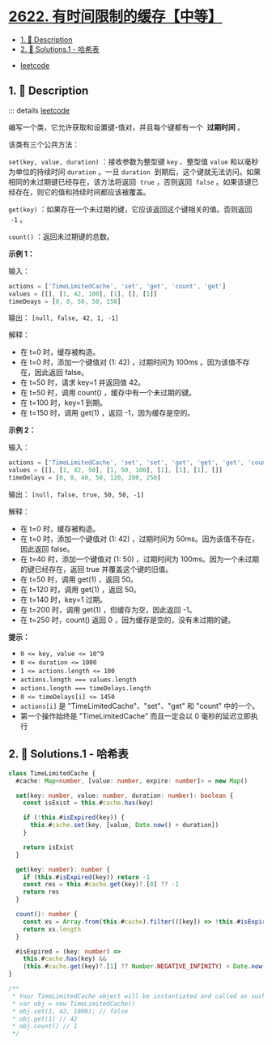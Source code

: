 # [2622. 有时间限制的缓存【中等】](https://github.com/Tdahuyou/TNotes.leetcode/tree/main/notes/2622.%20%E6%9C%89%E6%97%B6%E9%97%B4%E9%99%90%E5%88%B6%E7%9A%84%E7%BC%93%E5%AD%98%E3%80%90%E4%B8%AD%E7%AD%89%E3%80%91)

<!-- region:toc -->

- [1. 📝 Description](#1--description)
- [2. 🎯 Solutions.1 - 哈希表](#2--solutions1---哈希表)

<!-- endregion:toc -->

- [leetcode](https://leetcode.cn/problems/cache-with-time-limit/)

## 1. 📝 Description

::: details [leetcode](https://leetcode.cn)

编写一个类，它允许获取和设置键-值对，并且每个键都有一个  **过期时间** 。

该类有三个公共方法：

`set(key, value, duration)` ：接收参数为整型键 `key` 、整型值 `value` 和以毫秒为单位的持续时间 `duration` 。一旦 `duration`  到期后，这个键就无法访问。如果相同的未过期键已经存在，该方法将返回  `true` ，否则返回  `false` 。如果该键已经存在，则它的值和持续时间都应该被覆盖。

`get(key)` ：如果存在一个未过期的键，它应该返回这个键相关的值。否则返回  `-1` 。

`count()` ：返回未过期键的总数。

**示例 1：**

输入：

```js
actions = ['TimeLimitedCache', 'set', 'get', 'count', 'get']
values = [[], [1, 42, 100], [1], [], [1]]
timeDeays = [0, 0, 50, 50, 150]
```

输出： `[null, false, 42, 1, -1]`

解释：

- 在 t=0 时，缓存被构造。
- 在 t=0 时，添加一个键值对 (1: 42) ，过期时间为 100ms 。因为该值不存在，因此返回 false。
- 在 t=50 时，请求 key=1 并返回值 42。
- 在 t=50 时，调用 count() ，缓存中有一个未过期的键。
- 在 t=100 时，key=1 到期。
- 在 t=150 时，调用 get(1) ，返回 -1，因为缓存是空的。

**示例 2：**

输入：

```js
actions = ['TimeLimitedCache', 'set', 'set', 'get', 'get', 'get', 'count']
values = [[], [1, 42, 50], [1, 50, 100], [1], [1], [1], []]
timeDelays = [0, 0, 40, 50, 120, 200, 250]
```

输出： `[null, false, true, 50, 50, -1]`

解释：

- 在 t=0 时，缓存被构造。
- 在 t=0 时，添加一个键值对 (1: 42) ，过期时间为 50ms。因为该值不存在，因此返回 false。
- 在 t=40 时，添加一个键值对 (1: 50) ，过期时间为 100ms。因为一个未过期的键已经存在，返回 true 并覆盖这个键的旧值。
- 在 t=50 时，调用 get(1) ，返回 50。
- 在 t=120 时，调用 get(1) ，返回 50。
- 在 t=140 时，key=1 过期。
- 在 t=200 时，调用 get(1) ，但缓存为空，因此返回 -1。
- 在 t=250 时，count() 返回 0 ，因为缓存是空的，没有未过期的键。

**提示：**

- `0 <= key, value <= 10^9`
- `0 <= duration <= 1000`
- `1 <= actions.length <= 100`
- `actions.length === values.length`
- `actions.length === timeDelays.length`
- `0 <= timeDelays[i] <= 1450`
- `actions[i]` 是 "TimeLimitedCache"、"set"、"get" 和 "count" 中的一个。
- 第一个操作始终是 "TimeLimitedCache" 而且一定会以 0 毫秒的延迟立即执行

## 2. 🎯 Solutions.1 - 哈希表

```ts
class TimeLimitedCache {
  #cache: Map<number, [value: number, expire: number]> = new Map()

  set(key: number, value: number, duration: number): boolean {
    const isExist = this.#cache.has(key)

    if (!this.#isExpired(key)) {
      this.#cache.set(key, [value, Date.now() + duration])
    }

    return isExist
  }

  get(key: number): number {
    if (this.#isExpired(key)) return -1
    const res = this.#cache.get(key)?.[0] ?? -1
    return res
  }

  count(): number {
    const xs = Array.from(this.#cache).filter(([key]) => !this.#isExpired(key))
    return xs.length
  }

  #isExpired = (key: number) =>
    this.#cache.has(key) &&
    (this.#cache.get(key)?.[1] ?? Number.NEGATIVE_INFINITY) < Date.now()
}

/**
 * Your TimeLimitedCache object will be instantiated and called as such:
 * var obj = new TimeLimitedCache()
 * obj.set(1, 42, 1000); // false
 * obj.get(1) // 42
 * obj.count() // 1
 */
```
